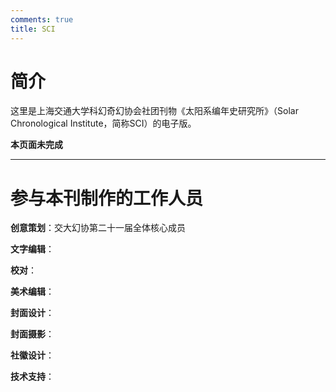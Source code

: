 ```yaml
---
comments: true
title: SCI
---
```

# 简介

这里是上海交通大学科幻奇幻协会社团刊物《太阳系编年史研究所》（Solar Chronological Institute，简称SCI）的电子版。

**本页面未完成**

---
# 参与本刊制作的工作人员 

**创意策划**：交大幻协第二十一届全体核心成员

**文字编辑**：

**校对**：

**美术编辑**：

**封面设计**：

**封面摄影**：

**社徽设计**：

**技术支持**：